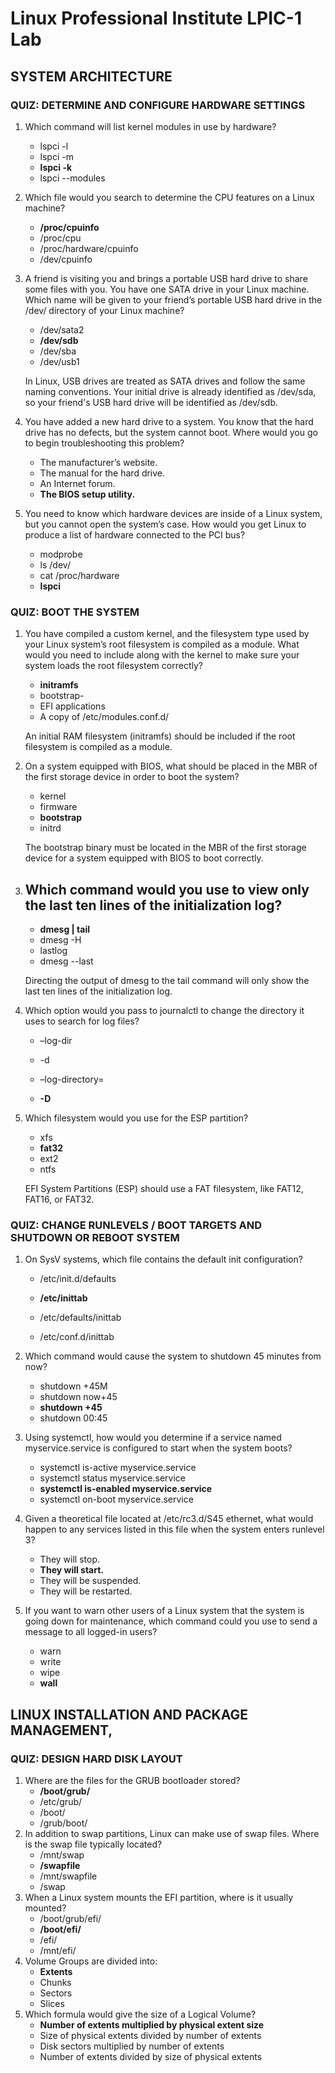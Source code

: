 # Linux Professional Institute LPIC-1 Lab

## SYSTEM ARCHITECTURE

### QUIZ: DETERMINE AND CONFIGURE HARDWARE SETTINGS

1. Which command will list kernel modules in use by hardware?

   - lspci -l
   - lspci -m
   - **lspci -k**
   - lspci --modules

2. Which file would you search to determine the CPU features on a Linux machine?

   - **/proc/cpuinfo**
   - /proc/cpu
   - /proc/hardware/cpuinfo
   - /dev/cpuinfo

3. A friend is visiting you and brings a portable USB hard drive to share some files with you. You have one SATA drive in your Linux machine. Which name will be given to your friend’s portable USB hard drive in the /dev/ directory of your Linux machine?

   - /dev/sata2
   - **/dev/sdb**
   - /dev/sba
   - /dev/usb1

   In Linux, USB drives are treated as SATA drives and follow the same naming conventions. Your initial drive is already identified as /dev/sda, so your friend's USB hard drive will be identified as /dev/sdb.

4. You have added a new hard drive to a system. You know that the hard drive has no defects, but the system cannot boot. Where would you go to begin troubleshooting this problem?

   - The manufacturer’s website.
   - The manual for the hard drive.
   - An Internet forum.
   - **The BIOS setup utility.**

5. You need to know which hardware devices are inside of a Linux system, but you cannot open the system’s case. How would you get Linux to produce a list of hardware connected to the PCI bus?

   - modprobe
   - ls /dev/
   - cat /proc/hardware
   - **lspci**



### QUIZ: BOOT THE SYSTEM



1. You have compiled a custom kernel, and the filesystem type used by your Linux system’s root filesystem is compiled as a module. What would you need to include along with the kernel to make sure your system loads the root filesystem correctly?

   - **initramfs**
   - bootstrap-
   - EFI applications
   - A copy of /etc/modules.conf.d/

   An initial RAM filesystem (initramfs) should be included if the root filesystem is compiled as a module.

2. On a system equipped with BIOS, what should be placed in the MBR of the first storage device in order to boot the system?

   - kernel
   - firmware
   - **bootstrap**
   - initrd

   The bootstrap binary must be located in the MBR of the first storage device for a system equipped with BIOS to boot correctly.

3. ## Which command would you use to view only the last ten lines of the initialization log?

   - **dmesg | tail**
   - dmesg -H
   - lastlog
   - dmesg --last

   Directing the output of dmesg to the tail command will only show the last ten lines of the initialization log.

4. Which option would you pass to journalctl to change the directory it uses to search for log files?

   - –log-dir

   - -d

   - –log-directory=

   - **-D**

5. Which filesystem would you use for the ESP partition?

   - xfs
   - **fat32**
   - ext2
   - ntfs

   EFI System Partitions (ESP) should use a FAT filesystem, like FAT12, FAT16, or FAT32.



### QUIZ: CHANGE RUNLEVELS / BOOT TARGETS AND SHUTDOWN OR REBOOT SYSTEM

1. On SysV systems, which file contains the default init configuration?

   - /etc/init.d/defaults

   - **/etc/inittab**

   - /etc/defaults/inittab

   - /etc/conf.d/inittab

2. Which command would cause the system to shutdown 45 minutes from now?

   - shutdown +45M
   - shutdown now+45
   - **shutdown +45**
   - shutdown 00:45

3. Using systemctl, how would you determine if a service named myservice.service is configured to start when the system boots?

   - systemctl is-active myservice.service
   - systemctl status myservice.service
   - **systemctl is-enabled myservice.service**
   - systemctl on-boot myservice.service

4. Given a theoretical file located at /etc/rc3.d/S45 ethernet, what would happen to any services listed in this file when the system enters runlevel 3?

   - They will stop.
   - **They will start.**
   - They will be suspended.
   - They will be restarted.

5. If you want to warn other users of a Linux system that the system is going down for maintenance, which command could you use to send a message to all logged-in users?

   - warn
   - write
   - wipe
   - **wall**



## LINUX INSTALLATION AND PACKAGE MANAGEMENT, 



### QUIZ: DESIGN HARD DISK LAYOUT

1. Where are the files for the GRUB bootloader stored?
   - **/boot/grub/**
   - /etc/grub/
   - /boot/
   - /grub/boot/
2. In addition to swap partitions, Linux can make use of swap files. Where is the swap file typically located?
   - /mnt/swap
   - **/swapfile**
   - /mnt/swapfile
   - /swap
3. When a Linux system mounts the EFI partition, where is it usually mounted?
   - /boot/grub/efi/
   - **/boot/efi/**
   - /efi/
   - /mnt/efi/
4. Volume Groups are divided into:
   - **Extents**
   - Chunks
   - Sectors
   - Slices
5. Which formula would give the size of a Logical Volume?
   - **Number of extents multiplied by physical extent size**
   - Size of physical extents divided by number of extents
   - Disk sectors multiplied by number of extents
   - Number of extents divided by size of physical extents







